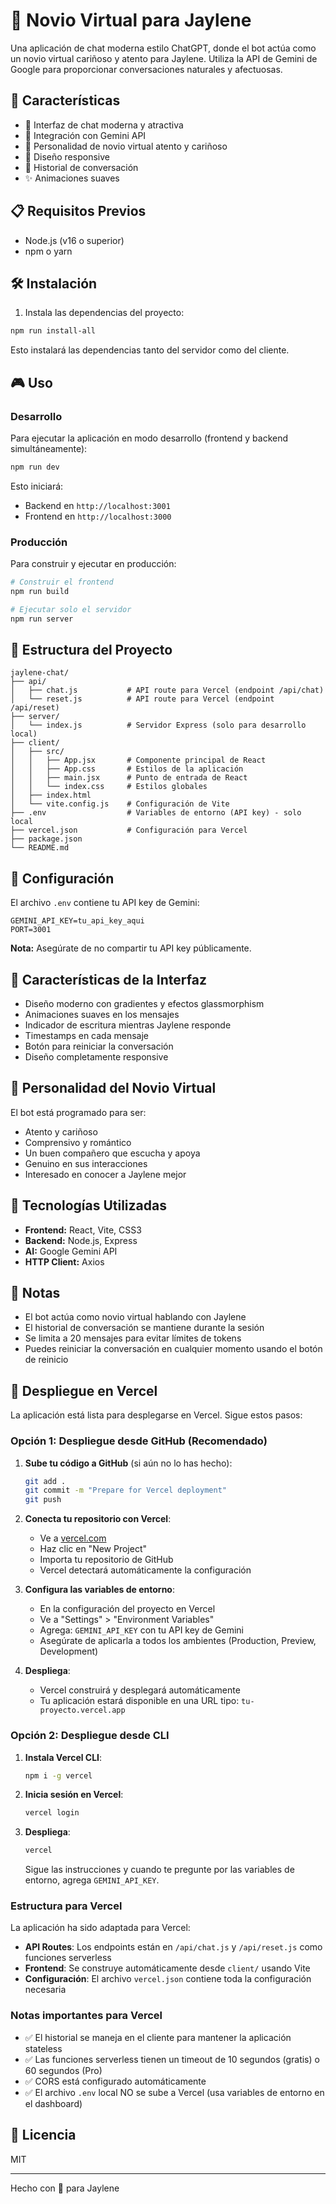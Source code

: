 # 💙 Novio Virtual para Jaylene

Una aplicación de chat moderna estilo ChatGPT, donde el bot actúa como un novio virtual cariñoso y atento para Jaylene. Utiliza la API de Gemini de Google para proporcionar conversaciones naturales y afectuosas.

## 🚀 Características

- 💬 Interfaz de chat moderna y atractiva
- 🤖 Integración con Gemini API
- 💙 Personalidad de novio virtual atento y cariñoso
- 📱 Diseño responsive
- 🔄 Historial de conversación
- ✨ Animaciones suaves

## 📋 Requisitos Previos

- Node.js (v16 o superior)
- npm o yarn

## 🛠️ Instalación

1. Instala las dependencias del proyecto:

```bash
npm run install-all
```

Esto instalará las dependencias tanto del servidor como del cliente.

## 🎮 Uso

### Desarrollo

Para ejecutar la aplicación en modo desarrollo (frontend y backend simultáneamente):

```bash
npm run dev
```

Esto iniciará:
- Backend en `http://localhost:3001`
- Frontend en `http://localhost:3000`

### Producción

Para construir y ejecutar en producción:

```bash
# Construir el frontend
npm run build

# Ejecutar solo el servidor
npm run server
```

## 📁 Estructura del Proyecto

```
jaylene-chat/
├── api/
│   ├── chat.js           # API route para Vercel (endpoint /api/chat)
│   └── reset.js          # API route para Vercel (endpoint /api/reset)
├── server/
│   └── index.js          # Servidor Express (solo para desarrollo local)
├── client/
│   ├── src/
│   │   ├── App.jsx       # Componente principal de React
│   │   ├── App.css       # Estilos de la aplicación
│   │   ├── main.jsx      # Punto de entrada de React
│   │   └── index.css     # Estilos globales
│   ├── index.html
│   └── vite.config.js    # Configuración de Vite
├── .env                  # Variables de entorno (API key) - solo local
├── vercel.json           # Configuración para Vercel
├── package.json
└── README.md
```

## 🔑 Configuración

El archivo `.env` contiene tu API key de Gemini:

```
GEMINI_API_KEY=tu_api_key_aqui
PORT=3001
```

**Nota:** Asegúrate de no compartir tu API key públicamente.

## 🎨 Características de la Interfaz

- Diseño moderno con gradientes y efectos glassmorphism
- Animaciones suaves en los mensajes
- Indicador de escritura mientras Jaylene responde
- Timestamps en cada mensaje
- Botón para reiniciar la conversación
- Diseño completamente responsive

## 🤖 Personalidad del Novio Virtual

El bot está programado para ser:
- Atento y cariñoso
- Comprensivo y romántico
- Un buen compañero que escucha y apoya
- Genuino en sus interacciones
- Interesado en conocer a Jaylene mejor

## 🔧 Tecnologías Utilizadas

- **Frontend:** React, Vite, CSS3
- **Backend:** Node.js, Express
- **AI:** Google Gemini API
- **HTTP Client:** Axios

## 📝 Notas

- El bot actúa como novio virtual hablando con Jaylene
- El historial de conversación se mantiene durante la sesión
- Se limita a 20 mensajes para evitar límites de tokens
- Puedes reiniciar la conversación en cualquier momento usando el botón de reinicio

## 🚀 Despliegue en Vercel

La aplicación está lista para desplegarse en Vercel. Sigue estos pasos:

### Opción 1: Despliegue desde GitHub (Recomendado)

1. **Sube tu código a GitHub** (si aún no lo has hecho):
   ```bash
   git add .
   git commit -m "Prepare for Vercel deployment"
   git push
   ```

2. **Conecta tu repositorio con Vercel**:
   - Ve a [vercel.com](https://vercel.com)
   - Haz clic en "New Project"
   - Importa tu repositorio de GitHub
   - Vercel detectará automáticamente la configuración

3. **Configura las variables de entorno**:
   - En la configuración del proyecto en Vercel
   - Ve a "Settings" > "Environment Variables"
   - Agrega: `GEMINI_API_KEY` con tu API key de Gemini
   - Asegúrate de aplicarla a todos los ambientes (Production, Preview, Development)

4. **Despliega**:
   - Vercel construirá y desplegará automáticamente
   - Tu aplicación estará disponible en una URL tipo: `tu-proyecto.vercel.app`

### Opción 2: Despliegue desde CLI

1. **Instala Vercel CLI**:
   ```bash
   npm i -g vercel
   ```

2. **Inicia sesión en Vercel**:
   ```bash
   vercel login
   ```

3. **Despliega**:
   ```bash
   vercel
   ```
   
   Sigue las instrucciones y cuando te pregunte por las variables de entorno, agrega `GEMINI_API_KEY`.

### Estructura para Vercel

La aplicación ha sido adaptada para Vercel:
- **API Routes**: Los endpoints están en `/api/chat.js` y `/api/reset.js` como funciones serverless
- **Frontend**: Se construye automáticamente desde `client/` usando Vite
- **Configuración**: El archivo `vercel.json` contiene toda la configuración necesaria

### Notas importantes para Vercel

- ✅ El historial se maneja en el cliente para mantener la aplicación stateless
- ✅ Las funciones serverless tienen un timeout de 10 segundos (gratis) o 60 segundos (Pro)
- ✅ CORS está configurado automáticamente
- ✅ El archivo `.env` local NO se sube a Vercel (usa variables de entorno en el dashboard)

## 📄 Licencia

MIT

---

Hecho con 💙 para Jaylene
